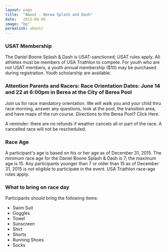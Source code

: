 ```yaml
---
layout: page
title:  "About - Berea Splash and Dash"
date:   2015-04-08
image: "bg"
permalink: about/
---
```

### USAT Membership

The Daniel Boone Splash & Dash is USAT-sanctioned; USAT rules apply.
All athletes must be members of USA Triathlon to compete. For youth who are not USAT members, a youth annual membership ($10) may be purchased during registration. Youth scholarship are available.


### Attention Parents and Racers: Race Orientation Dates: June 14 and 22 at 6:00pm in Berea at the City of Berea Pool

Join us for race mandatory orientation. We will walk you and your child thru race morning, answer any questions, look at the pool, the transition area, and have maps of the run course. Directions to the Berea Pool? Click Here.

A reminder: there are no refunds if weather cancels all or part of the race. A cancelled race will not be rescheduled.

### Race Age

A participant's age is based on his or her age as of December 31, 2015. The minimum race age for the Daniel Boone Splash & Dash is 7; the maximum age is 15. Any participants younger than 7 or older than 15 as of December 31, 2015 is not eligible to participate in the event. USA Triathlon race-age rules apply.

### What to bring on race day

Participants should bring the following items:

- Swim Suit
- Goggles
- Towel
- Sunscreen
- Shirt
- Shorts
- Running Shoes
- Socks
